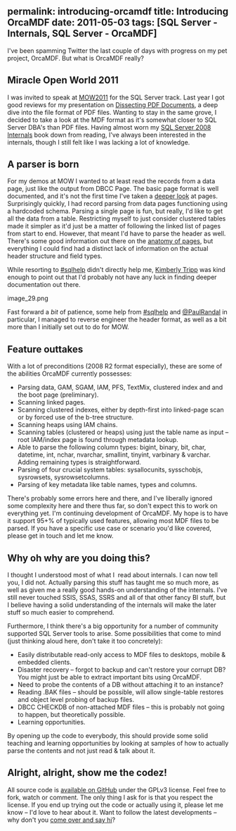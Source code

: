 permalink: introducing-orcamdf
title: Introducing OrcaMDF
date: 2011-05-03
tags: [SQL Server - Internals, SQL Server - OrcaMDF]
---
I've been spamming Twitter the last couple of days with progress on my pet project, OrcaMDF. But what is OrcaMDF really?

## Miracle Open World 2011

I was invited to speak at [MOW2011](http://mow2011.dk/) for the SQL Server track. Last year I got good reviews for my presentation on [Dissecting PDF Documents](Dissecting_PDF_Documents_1.pdf), a deep dive into the file format of PDF files. Wanting to stay in the same grove, I decided to take a look at the MDF format as it's somewhat closer to SQL Server DBA's than PDF files. Having almost worn my [SQL Server 2008 Internals](http://www.amazon.com/Microsoft%C2%AE-SQL-Server%C2%AE-2008-Internals/dp/0735626243) book down from reading, I've always been interested in the internals, though I still felt like I was lacking a lot of knowledge.

## A parser is born

For my demos at MOW I wanted to at least read the records from a data page, just like the output from DBCC Page. The basic page format is well documented, and it's not the first time I've taken a [deeper look](/deciphering-a-sql-server-data-page) at pages. Surprisingly quickly, I had record parsing from data pages functioning using a hardcoded schema. Parsing a single page is fun, but really, I'd like to get all the data from a table. Restricting myself to just consider clustered tables made it simpler as it'd just be a matter of following the linked list of pages from start to end. However, that meant I'd have to parse the header as well. There's some good information out there on the [anatomy of pages](http://sqlskills.com/blogs/paul/post/Inside-the-Storage-Engine-Anatomy-of-a-page.aspx), but everything I could find had a distinct lack of information on the actual header structure and field types.

<!-- more -->

While resorting to [#sqlhelp](http://search.twitter.com/search?q=%23sqlhelp) didn't directly help me, [Kimberly Tripp](http://www.sqlskills.com/blogs/Kimberly/) was kind enough to point out that I'd probably not have any luck in finding deeper documentation out there.

image_29.png

Fast forward a *bit* of patience, some help from [#sqlhelp](http://search.twitter.com/search?q=%23sqlhelp) and [@PaulRandal](http://twitter.com/#!/PaulRandal) in particular, I managed to reverse engineer the header format, as well as a bit more than I initially set out to do for MOW.
## Feature outtakes
With a lot of preconditions (2008 R2 format especially), these are some of the abilities OrcaMDF currently possesses:

* Parsing data, GAM, SGAM, IAM, PFS, TextMix, clustered index and and the boot page (preliminary).
* Scanning linked pages.
* Scanning clustered indexes, either by depth-first into linked-page scan or by forced use of the b-tree structure.
* Scanning heaps using IAM chains.
* Scanning tables (clustered or heaps) using just the table name as input – root IAM/index page is found through metadata lookup.
* Able to parse the following column types: bigint, binary, bit, char, datetime, int, nchar, nvarchar, smallint, tinyint, varbinary & varchar. Adding remaining types is straightforward.
* Parsing of four crucial system tables: sysallocunits, sysschobjs, sysrowsets, sysrowsetcolumns.
* Parsing of key metadata like table names, types and columns.

There's probably some errors here and there, and I've liberally ignored some complexity here and there thus far, so don't expect this to work on everything yet. I'm continuing development of OrcaMDF. My hope is to have it support 95+% of typically used features, allowing most MDF files to be parsed. If you have a specific use case or scenario you'd like covered, please get in touch and let me know.
## Why oh why are you doing this?
I thought I understood most of what I  read about internals. I can now tell you, I did not. Actually parsing this stuff has taught me so much more, as well as given me a really good hands-on understanding of the internals. I've still never touched SSIS, SSAS, SSRS and all of that other fancy BI stuff, but I believe having a solid understanding of the internals will make the later stuff so much easier to comprehend.

Furthermore, I think there's a big opportunity for a number of community supported SQL Server tools to arise. Some possibilities that come to mind (just thinking aloud here, don't take it too concretely):

* Easily distributable read-only access to MDF files to desktops, mobile & embedded clients.
* Disaster recovery – forgot to backup and can't restore your corrupt DB? You might just be able to extract important bits using OrcaMDF.
* Need to probe the contents of a DB without attaching it to an instance?
* Reading .BAK files – should be possible, will allow single-table restores and object level probing of backup files.
* DBCC CHECKDB of non-attached MDF files – this is probably not going to happen, but theoretically possible.
* Learning opportunities.

By opening up the code to everybody, this should provide some solid teaching and learning opportunities by looking at samples of how to actually parse the contents and not just read & talk about it.
## Alright, alright, show me the codez!
All source code is [available on GitHub](https://github.com/improvedk/OrcaMDF) under the GPLv3 license. Feel free to fork, watch or comment. The only thing I ask for is that you respect the license. If you end up trying out the code or actually using it, please let me know – I'd love to hear about it. Want to follow the latest developments – why don't you [come over and say hi](http://twitter.com/#!/improvedk)?
